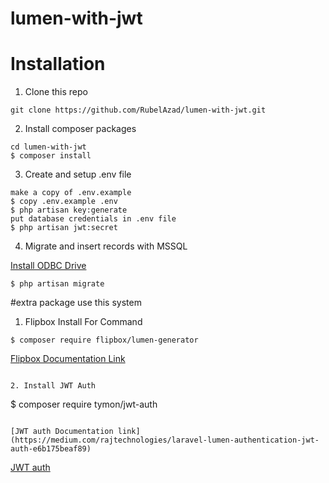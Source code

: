 # lumen-with-jwt

# Installation

1. Clone this repo

```
git clone https://github.com/RubelAzad/lumen-with-jwt.git
```

2. Install composer packages

```
cd lumen-with-jwt
$ composer install
```

3. Create and setup .env file

```
make a copy of .env.example
$ copy .env.example .env
$ php artisan key:generate
put database credentials in .env file
$ php artisan jwt:secret
```

4. Migrate and insert records with MSSQL

[Install ODBC Drive](https://learn.microsoft.com/en-us/sql/connect/odbc/download-odbc-driver-for-sql-server?view=sql-server-ver16)

```
$ php artisan migrate
```

#extra package use this system

1. Flipbox Install For Command

```
$ composer require flipbox/lumen-generator

```

[Flipbox Documentation Link](https://github.com/flipboxstudio/lumen-generator)

```

2. Install JWT Auth

```

$ composer require tymon/jwt-auth

```

[JWT auth Documentation link](https://medium.com/rajtechnologies/laravel-lumen-authentication-jwt-auth-e6b175beaf89)

```

[JWT auth](https://jwt-auth.readthedocs.io/en/develop/lumen-installation/#generate-secret-key)




